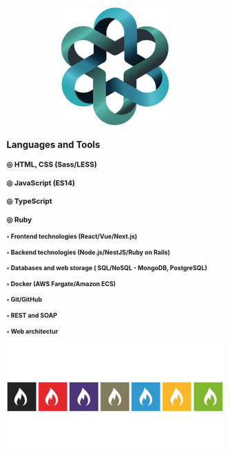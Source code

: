 <p align="center">
  <img src="assets/logo-2078018_1280.png" alt="Header" width="250"/>
</p>


## Languages and Tools
### ◎ HTML, CSS (Sass/LESS)
### ◎ JavaScript (ES14)
### ◎ TypeScript
### ◎ Ruby
#### ◦ Frontend technologies (React/Vue/Next.js)
#### ◦ Backend technologies (Node.js/NestJS/Ruby on Rails)
#### ◦ Databases and web storage ( SQL/NoSQL - MongoDB, PostgreSQL)
#### ◦ Docker (AWS Fargate/Amazon ECS)
#### ◦ Git/GitHub
#### ◦ REST and SOAP
#### ◦ Web architectur
<p align="center">
  <img src="assets/fire-633302_1280.png" alt="Header" width="500"/>
</p>
